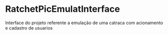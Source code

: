 # RatchetPicEmulatInterface
Interface do projeto referente a emulação de uma catraca com acionamento e cadastro de usuarios
